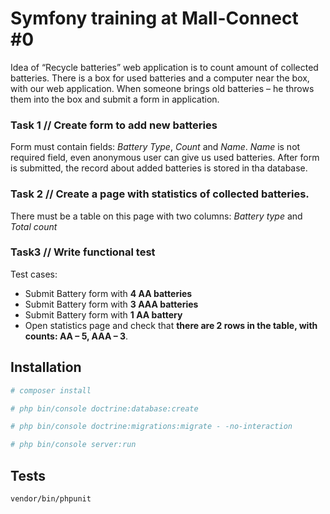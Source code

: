 # Symfony training at Mall-Connect #0

Idea of “Recycle batteries” web application is to count amount of collected batteries. 
There is a box for used batteries and a computer near the box, with our web application. 
When someone brings old batteries – he throws them into the box and submit a form in application. 


### Task 1 // Create form to add new batteries

Form must contain fields: _Battery Type_, _Count_ and _Name_. 
_Name_ is not required field, even anonymous user can give us used batteries.
After form is submitted, the record about added batteries is stored in tha database.


### Task 2 // Create a page with statistics of collected batteries. 

There must be a table on this page with two columns: _Battery type_ and _Total count_


### Task3 // Write functional test

Test cases:

* Submit Battery form with **4 AA batteries**
* Submit Battery form with **3 AAA batteries**
* Submit Battery form with **1 AA battery**
* Open statistics page and check that **there are 2 rows in the table, with counts: AA – 5, AAA – 3**.



## Installation
``` bash
# composer install

# php bin/console doctrine:database:create

# php bin/console doctrine:migrations:migrate - -no-interaction

# php bin/console server:run
```

## Tests

``` bash
vendor/bin/phpunit
```
